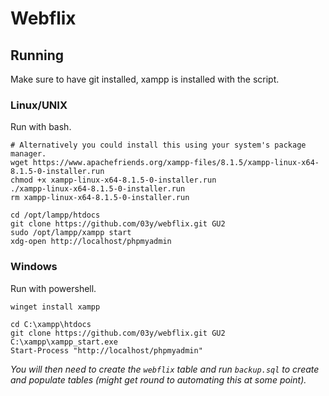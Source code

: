 # Webflix

## Running
Make sure to have git installed, xampp is installed with the script.

### Linux/UNIX
Run with bash.
```
# Alternatively you could install this using your system's package manager.
wget https://www.apachefriends.org/xampp-files/8.1.5/xampp-linux-x64-8.1.5-0-installer.run
chmod +x xampp-linux-x64-8.1.5-0-installer.run
./xampp-linux-x64-8.1.5-0-installer.run
rm xampp-linux-x64-8.1.5-0-installer.run

cd /opt/lampp/htdocs
git clone https://github.com/03y/webflix.git GU2
sudo /opt/lampp/xampp start
xdg-open http://localhost/phpmyadmin
```

### Windows
Run with powershell.
```
winget install xampp

cd C:\xampp\htdocs
git clone https://github.com/03y/webflix.git GU2
C:\xampp\xampp_start.exe
Start-Process "http://localhost/phpmyadmin"
```

*You will then need to create the `webflix` table and run `backup.sql` to create and populate tables (might get round to automating this at some point).*


